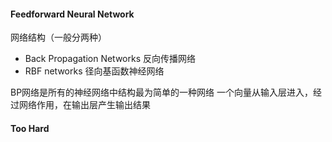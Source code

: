 #### Feedforward Neural Network
网络结构（一般分两种）
- Back Propagation Networks 反向传播网络
- RBF networks 径向基函数神经网络

BP网络是所有的神经网络中结构最为简单的一种网络
一个向量从输入层进入，经过网络作用，在输出层产生输出结果

#### Too Hard
